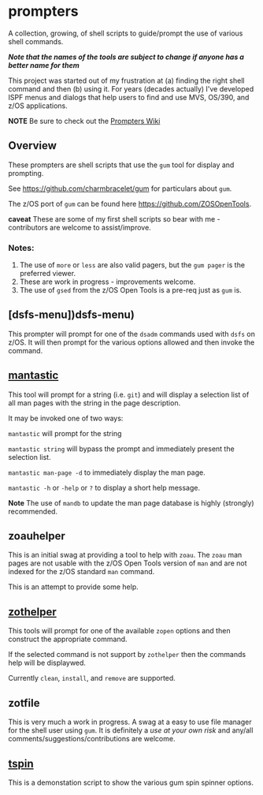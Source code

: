 # prompters
A collection, growing, of shell scripts to guide/prompt the use of various shell 
commands.

***Note that the names of the tools are subject to change if anyone has a better name
for them***

This project was started out of my frustration at (a) finding the right shell command 
and then (b) using it. For years (decades actually) I've developed
ISPF menus and dialogs that help users to find and use MVS, OS/390, 
and z/OS applications.

**NOTE** Be sure to check out the [Prompters Wiki ](https://github.com/lbdyck/prompters/wiki)

## Overview

These prompters are shell scripts that use the `gum` tool for display and prompting.

See https://github.com/charmbracelet/gum for particulars about `gum`.

The z/OS port of `gum` can be found here https://github.com/ZOSOpenTools.

**caveat** These are some of my first shell scripts so bear with me - contributors 
are welcome to assist/improve.

### Notes:

1. The use of `more` or `less` are also valid pagers, but the `gum pager` is 
the preferred viewer.
2. These are work in progress - improvements welcome.
3. The use of `gsed` from the z/OS Open Tools is a pre-req just as `gum` is.

## [dsfs-menu])dsfs-menu)

This prompter will prompt for one of the `dsadm` commands used with `dsfs` on z/OS. 
It will then prompt for the various options allowed and then invoke the command.

## [mantastic](mantastic)

This tool will prompt for a string (i.e. `git`) and will display a selection list 
of all man pages with the string in the page description.

It may be invoked one of two ways:

`mantastic` will prompt for the string

`mantastic string` will bypass the prompt and immediately present the selection list.

`mantastic man-page -d` to immediately display the man page.

`mantastic -h` or `-help` or `?` to display a short help message.

**Note** The use of `mandb` to update the man page database is highly (strongly) recommended.

## zoauhelper

This is an initial swag at providing a tool to help with `zoau`. The `zoau` man pages are not
usable with the z/OS Open Tools version of `man` and are not indexed for the z/OS standard
`man` command. 

This is an attempt to provide some help.

## [zothelper](zothelper)

This tools will prompt for one of the available `zopen` options and then construct the 
appropriate command.

If the selected command is not support by `zothelper` then the commands help will be displaywed.

Currently `clean`, `install`, and `remove` are supported.

## zotfile

This is very much a work in progress. A swag at a easy to use file manager for the shell user
using `gum`. It is definitely a *use at your own risk* and any/all comments/suggestions/contributions
are welcome.

## [tspin](tspin)

This is a demonstation script to show the various gum spin spinner options.

